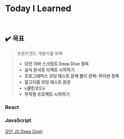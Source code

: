 # Today  I  Learned

<br />

## :heavy_check_mark: 목표

> 프론트엔드 개발자를 위해
> - **모던 자바 스크립트 Deep Dive 정독**
> - **공식 문서로 리액트 시작하기**
> - **프로그래머스 코딩 테스트 문제 풀이 전략: 파이썬 정독**
> - **알고리즘 코딩 테스트 완강**
> - **v클린코드v**
> - **무작정 프로젝트 시작하기**


### React
### JavaScript
[모던 JS Deep Dive]((https://github.com/leeluse/TIL/tree/main/JavaScript/%EB%AA%A8%EB%8D%98%20JS%20DeepDive)https://github.com/leeluse/TIL/tree/main/JavaScript/%EB%AA%A8%EB%8D%98%20JS%20DeepDive))
